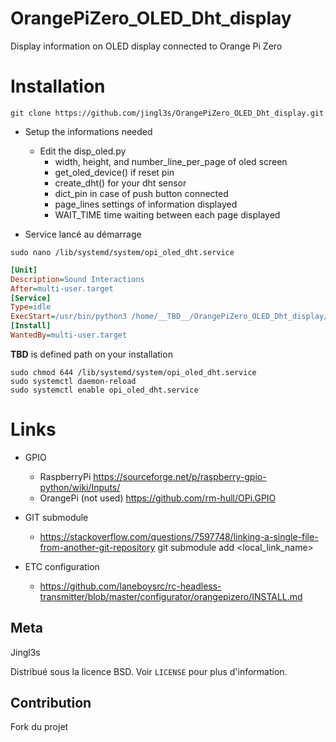 # OrangePiZero_OLED_Dht_display
Display information on OLED display connected to Orange Pi Zero


# Installation
```shell
git clone https://github.com/jingl3s/OrangePiZero_OLED_Dht_display.git

```

* Setup the informations needed
  * Edit the disp_oled.py
    * width, height, and number_line_per_page of oled screen
    * get_oled_device() if reset pin
    * create_dht() for your dht sensor
    * dict_pin in case of push button connected
    * page_lines settings of information displayed
    * WAIT_TIME time waiting between each page displayed
    
* Service lancé au démarrage<br> 

```shell
sudo nano /lib/systemd/system/opi_oled_dht.service
```

```ini
[Unit]
Description=Sound Interactions
After=multi-user.target
[Service]
Type=idle
ExecStart=/usr/bin/python3 /home/__TBD__/OrangePiZero_OLED_Dht_display/disp_oled.py
[Install]
WantedBy=multi-user.target
``` 

__TBD__ is defined path on your installation

```shell
sudo chmod 644 /lib/systemd/system/opi_oled_dht.service
sudo systemctl daemon-reload
sudo systemctl enable opi_oled_dht.service
```



# Links
- GPIO
  - RaspberryPi https://sourceforge.net/p/raspberry-gpio-python/wiki/Inputs/
  - OrangePi (not used) https://github.com/rm-hull/OPi.GPIO
  
- GIT submodule
  - https://stackoverflow.com/questions/7597748/linking-a-single-file-from-another-git-repository
  git submodule add <URL> <local_link_name>
  
- ETC configuration 
  - https://github.com/laneboysrc/rc-headless-transmitter/blob/master/configurator/orangepizero/INSTALL.md
  
  
## Meta

Jingl3s

Distribué sous la licence BSD. Voir ``LICENSE`` pour plus d'information.


## Contribution

Fork du projet
  